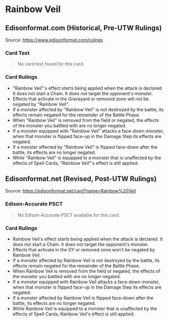 # Rainbow Veil

## Edisonformat.com (Historical, Pre-UTW Rulings)

Source: https://www.edisonformat.com/rulings

### Card Text

> No card text found for this card.

### Card Rulings

*   "Rainbow Veil"'s effect starts being applied when the attack is declared. It does not start a Chain. It does not target the opponent's monster.
*   Effects that activate in the Graveyard or removed zone will not be negated by "Rainbow Veil".
*   If a monster affected by "Rainbow Veil" is not destroyed by the battle, its effects remain negated for the remainder of the Battle Phase.
*   When "Rainbow Veil" is removed from the field or negated, the effects of the monster you battled with are no longer negated.
*   If a monster equipped with "Rainbow Veil" attacks a face-down monster, when that monster is flipped face-up in the Damage Step its effects are negated.
*   If a monster affected by "Rainbow Veil" is flipped face-down after the battle, its effects are no longer negated.
*   While "Rainbow Veil" is equipped to a monster that is unaffected by the effects of Spell Cards, "Rainbow Veil"'s effect is still applied.

## Edisonformat.net (Revised, Post-UTW Rulings)

Source: https://edisonformat.net/card?name=Rainbow%20Veil

### Edison-Accurate PSCT

> No Edison-Accurate PSCT available for this card.

### Card Rulings

*   Rainbow Veil's effect starts being applied when the attack is declared. It does not start a Chain. It does not target the opponent's monster.
*   Effects that activate in the GY or removed zone won't be negated by Rainbow Veil.
*   If a monster affected by Rainbow Veil is not destroyed by the battle, its effects remain negated for the remainder of the Battle Phase.
*   When Rainbow Veil is removed from the field or negated, the effects of the monster you battled with are no longer negated.
*   If a monster equipped with Rainbow Veil attacks a face-down monster, when that monster is flipped face-up in the Damage Step its effects are negated.
*   If a monster affected by Rainbow Veil is flipped face-down after the battle, its effects are no longer negated.
*   While Rainbow Veil is equipped to a monster that is unaffected by the effects of Spell Cards, Rainbow Veil's effect is still applied.
            